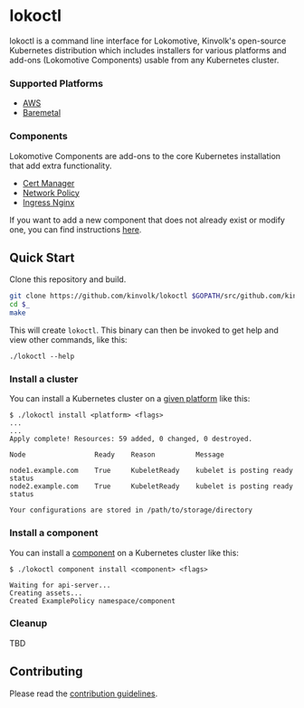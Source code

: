 # lokoctl

lokoctl is a command line interface for Lokomotive, Kinvolk's open-source Kubernetes distribution which includes installers for various platforms and add-ons (Lokomotive Components) usable from any Kubernetes cluster.

### Supported Platforms

* [AWS](/docs/installer/aws.md)
* [Baremetal](/docs/installer/baremetal.md)

### Components
Lokomotive Components are add-ons to the core Kubernetes installation that add extra functionality.

* [Cert Manager](/manifests/cert-manager/README.md)
* [Network Policy](/manifests/default-network-policies/README.md)
* [Ingress Nginx](/manifests/ingress-nginx/README.md)

If you want to add a new component that does not already exist or modify one, you can find instructions [here](/manifests/README.md).

## Quick Start

Clone this repository and build.
```bash
git clone https://github.com/kinvolk/lokoctl $GOPATH/src/github.com/kinvolk/lokoctl
cd $_
make
```
This will create `lokoctl`. This binary can then be invoked to get help and view other commands, like this:
```
./lokoctl --help
```

### Install a cluster
You can install a Kubernetes cluster on a [given platform](#Supported-Platforms) like this:
```
$ ./lokoctl install <platform> <flags>
...
...
Apply complete! Resources: 59 added, 0 changed, 0 destroyed.

Node                 Ready    Reason          Message                      
    
node1.example.com    True     KubeletReady    kubelet is posting ready status
node2.example.com    True     KubeletReady    kubelet is posting ready status   

Your configurations are stored in /path/to/storage/directory
```

### Install a component
You can install a [component](#Components) on a Kubernetes cluster like this:
```
$ ./lokoctl component install <component> <flags>

Waiting for api-server...
Creating assets...
Created ExamplePolicy namespace/component
```

### Cleanup
TBD

## Contributing
Please read the [contribution guidelines](/docs/dev.md).
